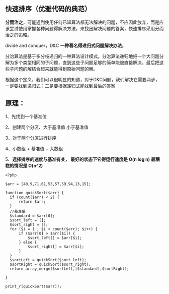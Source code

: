 ## 快速排序（优雅代码的典范）

**分而治之**，可能遇到使用任何已知算法都无法解决的问题，不应因此放弃，而是应该尝试使用掌握各种问题得解决方法，来找出解决问题的答案，快速排序采用分而治之的策略。

divide and conquer，D&C  **一种著名得递归式问题解决办法**。

分治算法是基于多分枝递归的一种算法设计模式。分治算法递归地把一个大问题分解为多个类型相同的子问题，直到这些子问题足够的简单能被直接解决。最后把这些子问题的解结合起来就能得到原始问题的解。

根据这个定义，我们可以很明显的知道，对于D&C问题，我们解决它需要两步，一是要找到递归式；二是要根据递归式能找到最后的答案

## 原理：

1、先找到一个基准值

2、创建两个分区、大于基准值 小于基准值

3、对于两个分区进行排序

4、小数组 + 基准值 + 大数组

5、**选择排序的速度与基准有关， 最好的状态下它得运行速度是 O\(n log n\)  最糟糕的情况是 O\(n^2\)**



```
<?php

$arr = [40,9,71,61,53,57,59,94,13,15];

function quickSort($arr) {
  if (count($arr) < 2) {
      return $arr;
  }
  //基准值
  $standard = $arr[0];
  $sort_left = [];
  $sort_right = [];
  for ($i = 1 ; $i < count($arr); $i++) {
      if ($arr[0] > $arr[$i]) {
          $sort_left[] = $arr[$i];
      } else {
          $sort_right[] = $arr[$i];
      }
  }
  $sortLeft = quickSort($sort_left);
  $sortRight = quickSort($sort_right);
  return array_merge($sortLeft,[$standard],$sortRight);

}

print_r(quickSort($arr));
```




